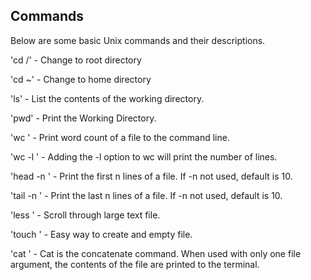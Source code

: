 ## Commands

Below are some basic Unix commands and their descriptions.

'cd /'			 - Change to root directory

'cd ~'			 - Change to home directory

'ls' 			 - List the contents of the working directory.

'pwd' 			 - Print the Working Directory.

'wc <file>'		 - Print word count of a file to the command line.

'wc -l <file>' 		 - Adding the -l option to wc will print the number of lines.

'head -n <file>'	 - Print the first n lines of a file. If -n not used, default is 10.

'tail -n <file>' 	 - Print the last n lines of a file. If -n not used, default is 10.

'less <file>' 		 - Scroll through large text file.

'touch <file>' 		 - Easy way to create and empty file.

'cat <file>' 		 - Cat is the concatenate command. When used with only one file argument,
 the contents of the file are printed to the terminal.
